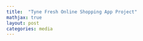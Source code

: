 ```yaml
---
title:  "Tyne Fresh Online Shopping App Project"
mathjax: true
layout: post
categories: media
---
```

